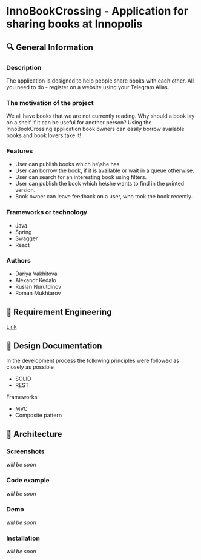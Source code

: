 # InnoBookCrossing - Application for sharing books at Innopolis

## :mag: General Information 

### Description

The application is designed to help people share books with each other. All you need to do - register on a website using your Telegram Alias. 

### The motivation of the project 

We all have books that we are not currently reading. Why should a book lay on a shelf if it can be useful for another person? Using the InnoBookCrossing application book owners can easily borrow available books and book lovers take it! 

### Features

* User can publish books which he\she has.
* User can borrow the book, if it is available or wait in a queue otherwise.
* User can search for an interesting book using filters.
* User can publish the book which he\she wants to find in the printed version.
* Book owner can leave feedback on a user, who took the book recently.

### Frameworks or technology

* Java
* Spring
* Swagger
* React

### Authors
 
 * Dariya Vakhitova
 * Alexandr Kedalo
 * Ruslan Nurutdinov
 * Roman Mukhtarov
 
## :round_pushpin: Requirement Engineering 
[Link](https://github.com/yadariya/InnoBookCrossing/blob/master/Requirement%20Engineering.pdf)

## :scroll: Design Documentation

In the development process the following principles were followed as closely as possible
* SOLID
* REST

Frameworks:

* MVC
* Composite pattern 

## :hammer: Architecture

### Screenshots

*will be soon*

### Code example

*will be soon*

### Demo

*will be soon*

### Installation

*will be soon*
